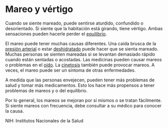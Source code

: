 Mareo y vértigo
===============


Cuando se siente mareado, puede sentirse aturdido, confundido o desorientado. Si siente que la habitación está girando, tiene vértigo. Ambas sensaciones pueden hacerle perder el [equilibrio](https://medlineplus.gov/spanish/balanceproblems.html).


El mareo puede tener muchas causas diferentes. Una caída brusca de la [presión arterial](https://medlineplus.gov/spanish/lowbloodpressure.html) o estar [deshidratado](https://medlineplus.gov/spanish/dehydration.html) puede hacer que se sienta mareado. Muchas personas se sienten mareadas si se levantan demasiado rápido cuando están sentadas o acostadas. Las medicinas pueden causar mareos o problemas en el [oído](https://medlineplus.gov/spanish/eardisorders.html). La [cinetosis](https://medlineplus.gov/spanish/motionsickness.html) también puede provocar mareos. A veces, el mareo puede ser un síntoma de otras enfermedades.


A medida que las personas envejecen, pueden tener más problemas de salud y tomar más medicamentos. Esto los hace más propensos a tener problemas de mareos y o del equilibrio.


Por lo general, los mareos se mejoran por sí mismos o se tratan fácilmente. Si siente mareos con frecuencia, debe consultar a su médico para conocer la causa.


NIH: Institutos Nacionales de la Salud

